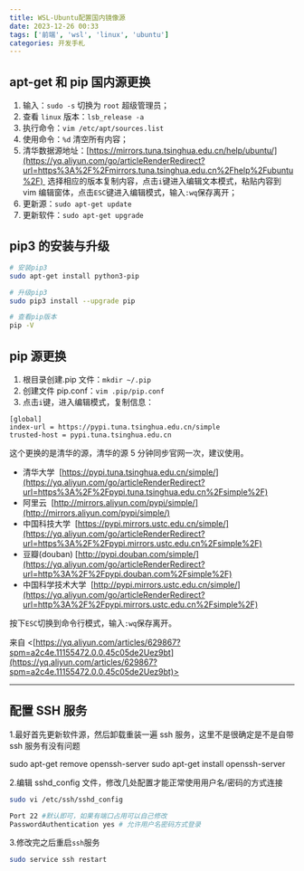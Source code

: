 ```yaml
---
title: WSL-Ubuntu配置国内镜像源
date: 2023-12-26 00:33
tags: ['前端', 'wsl', 'linux', 'ubuntu']
categories: 开发手札
---
```


## apt-get 和 pip 国内源更换

1. 输入：`sudo -s` 切换为 `root` 超级管理员；
2. 查看 `linux` 版本：`lsb_release -a`
3. 执行命令：`vim /etc/apt/sources.list`
4. 使用命令：`%d` 清空所有内容；
5. 清华数据源地址：[https://mirrors.tuna.tsinghua.edu.cn/help/ubuntu/](https://yq.aliyun.com/go/articleRenderRedirect?url=https%3A%2F%2Fmirrors.tuna.tsinghua.edu.cn%2Fhelp%2Fubuntu%2F)  选择相应的版本复制内容，点击`i`键进入编辑文本模式，粘贴内容到 vim 编辑窗体，点击`ESC`键进入编辑模式，输入`:wq`保存离开；
6. 更新源：`sudo apt-get update`
7. 更新软件：`sudo apt-get upgrade`

## pip3 的安装与升级

```bash
# 安装pip3
sudo apt-get install python3-pip

# 升级pip3
sudo pip3 install --upgrade pip

# 查看pip版本
pip -V
```

## pip 源更换

1. 根目录创建.pip 文件：`mkdir ~/.pip`
2. 创建文件 pip.conf：`vim .pip/pip.conf`
3. 点击`i`键，进入编辑模式，复制信息：

```
[global]
index-url = https://pypi.tuna.tsinghua.edu.cn/simple
trusted-host = pypi.tuna.tsinghua.edu.cn
```

这个更换的是清华的源，清华的源 5 分钟同步官网一次，建议使用。

- 清华大学  [https://pypi.tuna.tsinghua.edu.cn/simple/](https://yq.aliyun.com/go/articleRenderRedirect?url=https%3A%2F%2Fpypi.tuna.tsinghua.edu.cn%2Fsimple%2F)
- 阿里云  [http://mirrors.aliyun.com/pypi/simple/](http://mirrors.aliyun.com/pypi/simple/)
- 中国科技大学  [https://pypi.mirrors.ustc.edu.cn/simple/](https://yq.aliyun.com/go/articleRenderRedirect?url=https%3A%2F%2Fpypi.mirrors.ustc.edu.cn%2Fsimple%2F)
- 豆瓣(douban) [http://pypi.douban.com/simple/](https://yq.aliyun.com/go/articleRenderRedirect?url=http%3A%2F%2Fpypi.douban.com%2Fsimple%2F)
- 中国科学技术大学  [http://pypi.mirrors.ustc.edu.cn/simple/](https://yq.aliyun.com/go/articleRenderRedirect?url=http%3A%2F%2Fpypi.mirrors.ustc.edu.cn%2Fsimple%2F)

按下`ESC`切换到命令行模式，输入`:wq`保存离开。

来自 <[https://yq.aliyun.com/articles/629867?spm=a2c4e.11155472.0.0.45c05de2Uez9bt](https://yq.aliyun.com/articles/629867?spm=a2c4e.11155472.0.0.45c05de2Uez9bt)>

---

## 配置 SSH 服务

1.最好首先更新软件源，然后卸载重装一遍 ssh 服务，这里不是很确定是不是自带 ssh 服务有没有问题

sudo apt-get remove openssh-server sudo apt-get install openssh-server

2.编辑 sshd_config 文件，修改几处配置才能正常使用用户名/密码的方式连接

```bash
sudo vi /etc/ssh/sshd_config

Port 22 #默认即可，如果有端口占用可以自己修改
PasswordAuthentication yes # 允许用户名密码方式登录
```

3.修改完之后重启`ssh`服务

```bash
sudo service ssh restart
```
